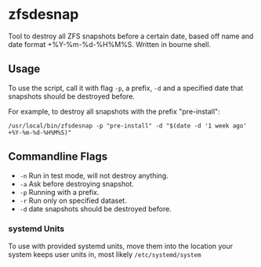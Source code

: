 # zfsdesnap

Tool to destroy all ZFS snapshots before a certain date, based off name and date format +%Y-%m-%d-%H%M%S. Written in bourne shell.

## Usage

To use the script, call it with flag ```-p```, a prefix, ```-d``` and a specified date that snapshots should be destroyed before.

For example, to destroy all snapshots with the prefix "pre-install":

```shell
/usr/local/bin/zfsdesnap -p "pre-install" -d "$(date -d '1 week ago' +%Y-%m-%d-%H%M%S)"
```

## Commandline Flags

* ```-n``` Run in test mode, will not destroy anything.
* ```-a``` Ask before destroying snapshot.
* ```-p``` Running with a prefix.
* ```-r``` Run only on specified dataset.
* ```-d``` date snapshots should be destroyed before.

### systemd Units

To use with provided systemd units, move them into the location your system keeps user units in, most likely ```/etc/systemd/system```
